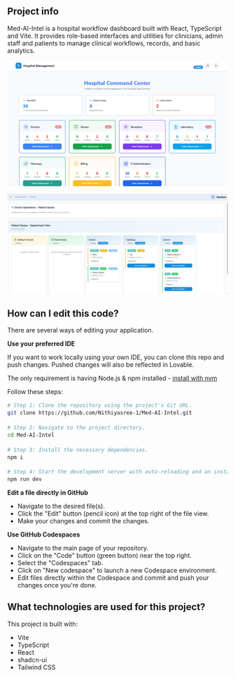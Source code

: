 

## Project info
Med-AI-Intel is a hospital workflow dashboard built with React, TypeScript and Vite. It provides role-based interfaces and utilities for clinicians, admin staff and patients to manage clinical workflows, records, and basic analytics.


![Alt text](https://github.com/BrhKmr23/Med-AI-Intel/blob/main/public/Admin.png)



![Alt text](https://github.com/BrhKmr23/Med-AI-Intel/blob/main/public/Doctor.png)


## How can I edit this code?

There are several ways of editing your application.



**Use your preferred IDE**

If you want to work locally using your own IDE, you can clone this repo and push changes. Pushed changes will also be reflected in Lovable.

The only requirement is having Node.js & npm installed - [install with nvm](https://github.com/nvm-sh/nvm#installing-and-updating)

Follow these steps:

```sh
# Step 1: Clone the repository using the project's Git URL.
git clone https://github.com/Nithiyasree-1/Med-AI-Intel.git

# Step 2: Navigate to the project directory.
cd Med-AI-Intel

# Step 3: Install the necessary dependencies.
npm i

# Step 4: Start the development server with auto-reloading and an instant preview.
npm run dev
```

**Edit a file directly in GitHub**

- Navigate to the desired file(s).
- Click the "Edit" button (pencil icon) at the top right of the file view.
- Make your changes and commit the changes.

**Use GitHub Codespaces**

- Navigate to the main page of your repository.
- Click on the "Code" button (green button) near the top right.
- Select the "Codespaces" tab.
- Click on "New codespace" to launch a new Codespace environment.
- Edit files directly within the Codespace and commit and push your changes once you're done.

## What technologies are used for this project?

This project is built with:

- Vite
- TypeScript
- React
- shadcn-ui
- Tailwind CSS

